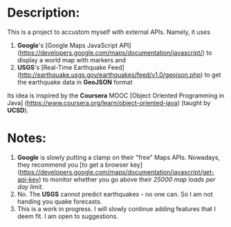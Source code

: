 # Description:

This is a project to accustom myself with external APIs. Namely, it uses

1. __Google__'s [Google Maps JavaScript API] (https://developers.google.com/maps/documentation/javascript/) to display a world map  with markers and
2. __USGS__'s [Real-Time Earthquake Feed] (http://earthquake.usgs.gov/earthquakes/feed/v1.0/geojson.php) to get the earthquake data in __GeoJSON__ format

Its idea is inspired by the __Coursera__ MOOC [Object Oriented Programming in Java] (https://www.coursera.org/learn/object-oriented-java) (taught by __UCSD__).

# Notes:

1. __Google__ is slowly putting a clamp on their "free" Maps APIs. Nowadays, they recommend you [to get a browser key] (https://developers.google.com/maps/documentation/javascript/get-api-key) to monitor whether you go above their *25000 map loads per day limit*.
2. No. The __USGS__ cannot predict earthquakes - no one can. So I am not handing you quake forecasts.
3. This is a work in progress. I will slowly continue adding features that I deem fit. I am open to suggestions.
